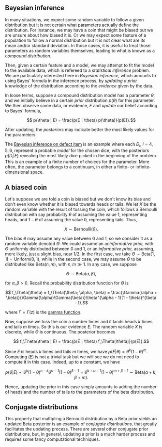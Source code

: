 ## Bayesian inference

In many situations, we expect some random variable to follow a given distribution but it is not certain what parameters actually define the distribution. For instance, we may have a coin that might be biased but we are unsure about how biased it is. Or we may expect some feature of a population to follow a normal distribution but it is not clear what are its mean and/or standard deviation. In those cases, it is useful to treat those parameters as random variables themselves, leading to what is known as a *compound distribution.*

Then, given a certain feature and a model, we may attempt to fit the model to the available data, which is refereed to a *statistical inference* problem. We are particularly interested here in *Bayesian inference,* which amounts to using Bayes' formula in the inference process, by *updating a prior* knowledge of the distribution according to the *evidence* given by the data.

In loose terms, suppose a compound distribution model has a parameter $\theta$, and we initially believe in a certain *prior* distribution $p(\theta)$ for this parameter. We then observe some data, or evidence, $E$ and *update* our belief according to Bayes' formula,

```math
    p(\theta | E) = \frac{p(E | \theta) p(\theta)}{p(E)}.
```

After updating, the *posteriors* may indicate better the most likely values for the parameters.

The [Bayesian inference on defect item](http://localhost:8000/probability/bayes.html#Bayesian-inference-on-defect-item) is an example where each $D_i$, $i = 4, 5, 6$, represent a probable *model* for the chosen dice, with the posteriors $p(D_i|E)$ revealing the most likely dice picked in the beginning of the problem. This is an example of a finite number of choices for the parameter. More often, the parameter belongs to a continuum, in either a finite- or infinite-dimensional space.

## A biased coin

Let's suppose we are told a coin is biased but we don't know its bias and don't even know whether it is biased towards heads or tails. We let $X$ be the random variable with the result of tossing the coin, which follows a Bernoulli distribution with say probability $\theta$ of assuming the value 1, representing heads, and $1-\theta$ of assuming the value 0, representing tails. Thus,

```math
    X \sim \mathrm{Bernoulli}(\theta).
```

The bias $\theta$ may assume any value between 0 and 1, so we consider it as a random variable denoted $\Theta$. We could assume an *uninformative prior,* with $\Theta$ uniformly distributed between 0 and 1, or an *informative prior,* assuming, more likely, just a slight bias, near 1/2. In the first case, we take $\Theta \sim \mathrm{Beta}(1, 1) = \mathrm{Uniform}(0, 1)$, while in the second case, we may assume $\Theta$ to be distributed like $\mathrm{Beta}(n, m)$, with $n, m \gg 1$. In any case, we suppose

```math
    \Theta \sim \mathrm{Beta}(\alpha, \beta),
```

for $\alpha, \beta > 0$. Recall the probability distribution function for $\Theta$ is

```math
    f_\Theta(\theta) = f_\Theta(\theta; \alpha, \beta) = \frac{\Gamma(\alpha + \beta)}{\Gamma(\alpha)\Gamma(\beta)}\theta^{\alpha - 1}(1 - \theta)^{\beta - 1},
```

where $\Gamma = \Gamma(z)$ is the [gamma function](https://en.wikipedia.org/wiki/Gamma_function).

Now, suppose we toss the coin a number times and it lands heads $k$ times and tails $m$ times. So this is our evidence $E$. The random variable $X$ is discrete, while $\Theta$ is continuous. The posterior becomes

```math
    f_\Theta(\theta | E) = \frac{p(E | \theta) f_\Theta(\theta)}{p(E)}.
```

Since $E$ is heads $k$ times and tails $m$ times, we have $p(E | \theta) = \theta^k (1 - \theta)^{m}$. Computing $(E)$ is not a trivial task but we will see we do not need to compute it in this case. Indeed, up to a constant, we have

```math
    p(\theta | E) \propto \theta^k (1 - \theta)^{n-k} \theta^{\alpha - 1}(1 - \theta)^{\beta - 1} = \theta^{k + \alpha - 1}(1 - \theta)^{m + \beta - 1} \sim \mathrm{Beta}(\alpha + k, \beta + m).
```

Hence, updating the prior in this case simply amounts to adding the number of heads and the number of tails to the parameters of the beta distribution.

## Conjugate distributions

This property that multipling a Bernoulli distribution by a Beta prior yields an updated Beta posterior is an example of *conjugate distributions,* that greatly facilitates the updating process. There are several other conjugate prior distributions, but, in general, updating a prior is a much harder process and requires some fancy computational techniques.
